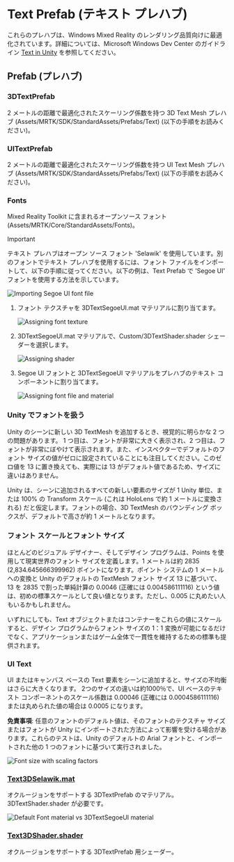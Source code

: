 # Text Prefab (テキスト プレハブ)

これらのプレハブは、Windows Mixed Reality のレンダリング品質向けに最適化されています。詳細については、Microsoft Windows Dev Center のガイドライン [Text in Unity](https://docs.microsoft.com/windows/mixed-reality/text-in-unity) を参照してください。

## Prefab (プレハブ)

### 3DTextPrefab

2 メートルの距離で最適化されたスケーリング係数を持つ 3D Text Mesh プレハブ (Assets/MRTK/SDK/StandardAssets/Prefabs/Text) (以下の手順をお読みください)。

### UITextPrefab

2 メートルの距離で最適化されたスケーリング係数を持つ UI Text Mesh プレハブ (Assets/MRTK/SDK/StandardAssets/Prefabs/Text) (以下の手順をお読みください)。

### Fonts

Mixed Reality Toolkit に含まれるオープンソース フォント (Assets/MRTK/Core/StandardAssets/Fonts)。

> [!IMPORTANT]
> テキスト プレハブはオープン ソース フォント 'Selawik' を使用しています。別のフォントでテキスト プレハブを使用するには、フォント ファイルをインポートして、以下の手順に従ってください。以下の例は、Text Prefab で 'Segoe UI' フォントを使用する方法を示しています。

![Importing Segoe UI font file](../Documentation/Images/TextPrefab/TextPrefabInstructions01.png)

1. フォント テクスチャを 3DTextSegoeUI.mat マテリアルに割り当てます。

    ![Assigning font texture](../Documentation/Images/TextPrefab/TextPrefabInstructions02.png)

1. 3DTextSegoeUI.mat マテリアルで、Custom/3DTextShader.shader シェーダーを選択します。

    ![Assigning shader](../Documentation/Images/TextPrefab/TextPrefabInstructions03.png)

1. Segoe UI フォントと 3DTextSegoeUI マテリアルをプレハブのテキスト コンポーネントに割り当てます。

    ![Assigning font file and material](../Documentation/Images/TextPrefab/TextPrefabInstructions04.png)

### Unity でフォントを扱う

Unity のシーンに新しい 3D TextMesh を追加するとき、視覚的に明らかな 2 つの問題があります。 1 つ目は、フォントが非常に大きく表示され、2 つ目は、フォントが非常にぼやけて表示されます。また、インスペクターでデフォルトのフォント サイズの値がゼロに設定されていることにも注目してください。このゼロ値を 13 に置き換えても、実際には 13 がデフォルト値であるため、サイズに違いはありません。

Unity は、シーンに追加されるすべての新しい要素のサイズが 1 Unity 単位、または 100% の Transform スケール (これは HoloLens で約 1 メートルに変換される) だと仮定します。フォントの場合、3D TextMesh のバウンディング ボックスが、デフォルトで高さが約 1 メートルとなります。

### フォント スケールとフォント サイズ

ほとんどのビジュアル デザイナー、そしてデザイン プログラムは、Points を使用して現実世界のフォント サイズを定義します。1 メートルは約 2835 (2,834.645666399962) ポイントになります。ポイント システムの 1 メートルへの変換と Unity のデフォルトの TextMesh フォント サイズ 13 に基づいて、13 を 2835 で割った単純計算の 0.0046 (正確には 0.004586111116) という値は、初めの標準スケールとして良い値となります。ただし、0.005 に丸めたい人もいるかもしれません。

いずれにしても、Text オブジェクトまたはコンテナーをこれらの値にスケールすると、デザイン プログラムからフォント サイズの 1：1 変換が可能になるだけでなく、アプリケーションまたはゲーム全体で一貫性を維持するための標準も提供されます。

### UI Text

UI またはキャンバス ベースの Text 要素をシーンに追加すると、サイズの不均衡はさらに大きくなります。 2つのサイズの違いは約1000％で、UI ベースのテキスト コンポーネントのスケール係数は 0.00046 (正確には 0.0004586111116) または丸められた値の場合は 0.0005 になります。

**免責事項**: 任意のフォントのデフォルト値は、そのフォントのテクスチャ サイズまたはフォントが Unity にインポートされた方法によって影響を受ける場合があります。これらのテストは、Unity のデフォルトの Arial フォントと、インポートされた他の 1 つのフォントに基づいて実行されました。

![Font size with scaling factors](../Documentation/Images/TextPrefab/TextPrefabInstructions07.png)

### [Text3DSelawik.mat](https://github.com/microsoft/MixedRealityToolkit-Unity/tree/mrtk_development/Assets/MRTK/Core/StandardAssets/Materials)

オクルージョンをサポートする 3DTextPrefab のマテリアル。3DTextShader.shader が必要です。

![Default Font material vs 3DTextSegoeUI material](../Documentation/Images/TextPrefab/TextPrefabInstructions06.png)

### [Text3DShader.shader](https://github.com/microsoft/MixedRealityToolkit-Unity/tree/mrtk_development/Assets/MRTK/Core/StandardAssets/Shaders)

オクルージョンをサポートする 3DTextPrefab 用シェーダー。
